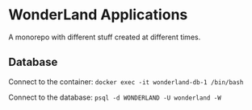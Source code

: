 # WonderLand Applications

A monorepo with different stuff created at different times.


## Database

Connect to the container:
```docker exec -it wonderland-db-1 /bin/bash```

Connect to the database:
```psql -d WONDERLAND -U wonderland -W```
